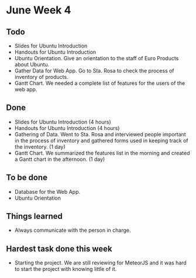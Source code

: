 # June Week 4
## Todo
- Slides for Ubuntu Introduction
- Handouts for Ubuntu Introduction
- Ubuntu Orientation. Give an orientation to the staff of Euro Products about Ubuntu.
- Gather Data for Web App. Go to Sta. Rosa to check the process of inventory of products.
- Gantt Chart. We needed a complete list of features for the users of the web app.
## Done
- Slides for Ubuntu Introduction (4 hours)
- Handouts for Ubuntu Introduction (4 hours)
- Gathering of Data. Went  to Sta. Rosa and interviewed people important in the process of inventory and gathered forms used in keeping track of the inventory. (1 day)
- Gantt Chart. We summarized the features list in the morning and created a Gantt chart in the afternoon. (1 day)
## To be done
- Database for the Web App.
- Ubuntu Orientation
## Things learned
- Always communicate with the person in charge.
## Hardest task done this week
- Starting the project. We are still reviewing for MeteorJS and it was hard to start the project with knowing little of it.